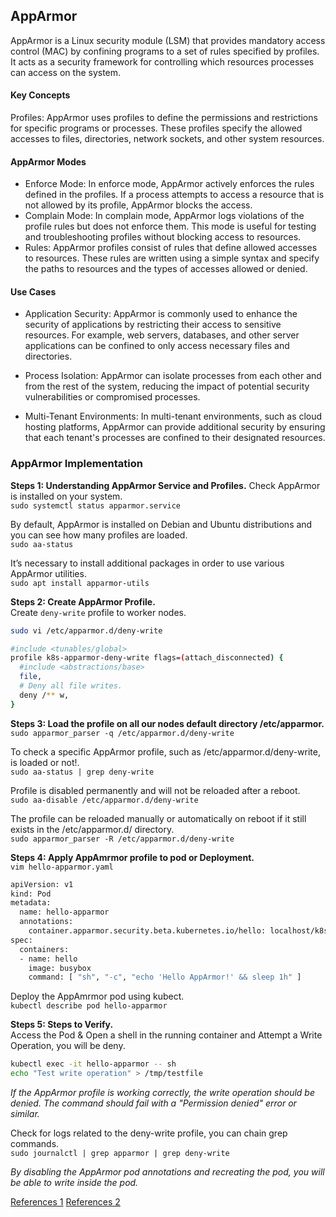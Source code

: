 

## AppArmor

AppArmor is a Linux security module (LSM) that provides mandatory access control (MAC) by confining programs to a set of rules specified by profiles. It acts as a security framework for controlling which resources processes can access on the system.

#### Key Concepts
Profiles: AppArmor uses profiles to define the permissions and restrictions for specific programs or processes. These profiles specify the allowed accesses to files, directories, network sockets, and other system resources.

#### AppArmor Modes

- Enforce Mode: In enforce mode, AppArmor actively enforces the rules defined in the profiles. If a process attempts to access a resource that is not allowed by its profile, AppArmor blocks the access.
- Complain Mode: In complain mode, AppArmor logs violations of the profile rules but does not enforce them. This mode is useful for testing and troubleshooting profiles without blocking access to resources.
- Rules: AppArmor profiles consist of rules that define allowed accesses to resources. These rules are written using a simple syntax and specify the paths to resources and the types of accesses allowed or denied.

#### Use Cases
- Application Security: AppArmor is commonly used to enhance the security of applications by restricting their access to sensitive resources. For example, web servers, databases, and other server applications can be confined to only access necessary files and directories.

- Process Isolation: AppArmor can isolate processes from each other and from the rest of the system, reducing the impact of potential security vulnerabilities or compromised processes.

- Multi-Tenant Environments: In multi-tenant environments, such as cloud hosting platforms, AppArmor can provide additional security by ensuring that each tenant's processes are confined to their designated resources.

### AppArmor Implementation

**Steps 1: Understanding AppArmor Service and Profiles.**
Check AppArmor is installed on your system.\
`sudo systemctl status apparmor.service`

By default, AppArmor is installed on Debian and Ubuntu distributions and you can see how many profiles are loaded.\
`sudo aa-status`

It’s necessary to install additional packages in order to use various AppArmor utilities.\
`sudo apt install apparmor-utils`

**Steps 2: Create AppArmor Profile.**\
Create `deny-write` profile to worker nodes.
```bash
sudo vi /etc/apparmor.d/deny-write

#include <tunables/global>
profile k8s-apparmor-deny-write flags=(attach_disconnected) {
  #include <abstractions/base>
  file,
  # Deny all file writes.
  deny /** w,
}
```
**Steps 3: Load the profile on all our nodes default directory /etc/apparmor.**\
`sudo apparmor_parser -q /etc/apparmor.d/deny-write`

To check a specific AppArmor profile, such as /etc/apparmor.d/deny-write, is loaded or not!.\
`sudo aa-status | grep deny-write`

Profile is disabled permanently and will not be reloaded after a reboot.\
`sudo aa-disable /etc/apparmor.d/deny-write`

The profile can be reloaded manually or automatically on reboot if it still exists in the /etc/apparmor.d/ directory.\
`sudo apparmor_parser -R /etc/apparmor.d/deny-write`


**Steps 4: Apply AppAmrmor profile to pod or Deployment.**\
`vim hello-apparmor.yaml`
```bash
apiVersion: v1
kind: Pod
metadata:
  name: hello-apparmor
  annotations:
    container.apparmor.security.beta.kubernetes.io/hello: localhost/k8s-apparmor-deny-write
spec:
  containers:
  - name: hello
    image: busybox
    command: [ "sh", "-c", "echo 'Hello AppArmor!' && sleep 1h" ]
```
Deploy the AppAmrmor pod using kubect.\
`kubectl describe pod hello-apparmor`

**Steps 5: Steps to Verify.**\
Access the Pod & Open a shell in the running container and Attempt a Write Operation, you will be deny.
```bash
kubectl exec -it hello-apparmor -- sh
echo "Test write operation" > /tmp/testfile
```
*If the AppArmor profile is working correctly, the write operation should be denied. The command should fail with a "Permission denied" error or similar.*
  
Check for logs related to the deny-write profile, you can chain grep commands.\
`sudo journalctl | grep apparmor | grep deny-write`

*By disabling the AppArmor pod annotations and recreating the pod, you will be able to write inside the pod.*



[References 1](https://jumpcloud.com/blog/how-to-configure-apparmor-for-security-debian-ubuntu#:~:text=The%20output%20tells%20you%20how,two%20modes%3A%20enforce%20or%20complain.)
[References 2](https://gitlab.com/apparmor/apparmor/-/wikis/Documentation)

